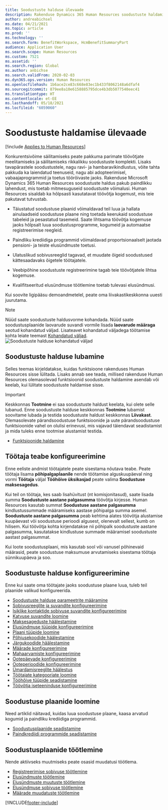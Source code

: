 ```yaml
---
title: Soodustuste halduse ülevaade
description: Rakenduse Dynamics 365 Human Resources soodustuste haldamise funktsiooni eelvaade. Pakkuge oma töötajatele hõlpsasti kasutatava võrgukasutuskogemusega laiendatud soodustuste võimalusi.
author: andreabichsel
ms.date: 04/21/2021
ms.topic: article
ms.prod: ''
ms.technology: ''
ms.search.form: BenefitWorkspace, HcmBenefitSummaryPart
audience: Application User
ms.search.scope: Human Resources
ms.custom: 7521
ms.assetid: ''
ms.search.region: Global
ms.author: anbichse
ms.search.validFrom: 2020-02-03
ms.dyn365.ops.version: Human Resources
ms.openlocfilehash: 1b6ace2ce83c668e83ec1b433f8062148a6dfaf4
ms.sourcegitcommit: 879ee8a10e6158885795dce4b3db5077540eec41
ms.translationtype: HT
ms.contentlocale: et-EE
ms.lasthandoff: 05/18/2021
ms.locfileid: "6059060"
---
```

# <a name="benefits-management-overview"></a>Soodustuste haldamise ülevaade

[!include [Applies to Human Resources](../includes/applies-to-hr.md)]

Konkurentsivõime säilitamiseks peate pakkuma parimate töövõtjate meelitamiseks ja säilitamiseks rikkalikku soodustuste komplekti. Lisaks tavapärastele soodustustele, nagu ravi- ja hambaravikindlustus, võite tahta pakkuda ka laiendatud teenuseid, nagu abi adopteerimisel, vabaajaprogrammid ja toetus töörõivaste jaoks. Rakenduse Microsoft Dynamics 365 Human Resources soodustuste haldus pakub paindlikku lahendust, mis toetab mitmesuguseid soodustuste võimalusi. Human Resources sisaldab ka hõlpsasti kasutatavat töövõtja kogemust, mis teie pakutavat tutvustab.

- Täiustatud soodustuse plaanid võimaldavad teil luua ja hallata ainulaadseid soodustuse plaane ning toetada keerukaid soodustuse tabeleid ja pesastatud tasemeid. Saate lihtsama töövõtja kogemuse jaoks hõlpsalt luua soodustusprogramme, kogumeid ja automaatse registreerimise reegleid.

- Paindliku krediidiga programmid võimaldavad proportsionaalselt jaotada pensioni- ja teiste elusündmuste toetusi.

- Ulatuslikud sobivusreeglid tagavad, et muudate õigeid soodustused kättesaadavaks õigetele töötajatele.

- Veebipõhine soodustuste registreerimine tagab teie töövõtjatele lihtsa kogemuse.

- Kvalifitseeritud elusündmuse töötlemine toetab tulevasi elusündmusi.

Kui soovite ligipääsu demoandmetelel, peate oma liivakastikeskkonna uuesti juurutama.

>[!NOTE]
>Nüüd saate soodustuste haldusvorme kohandada. Nüüd saate soodustusplaanide laovarude suvandi vormile lisada **laovarude määraga** seotud kohandatud väljad. Lisateavet kohandatud väljadega töötamise kohta leiate teemast [Kohandatud väljad](hr-developer-custom-fields.md).
>![Soodustuste halduse kohandatud väljad](media/hr-benefits-management-custom-fields.png)

## <a name="enable-benefits-management"></a>Soodustuste halduse lubamine

Selles teemas kirjeldatakse, kuidas funktsioone rakenduses Human Resources sisse lülitada. Lisaks annab see teada, millised rakenduse Human Resources olemasolevad funktsioonid soodustuste haldamine asendab või keelab, kui lülitate soodustuste haldamise sisse.

> [!IMPORTANT]
> Keskkonnas **Tootmine** ei saa soodustuste haldust keelata, kui olete selle lubanud. Enne soodustuste halduse keskkonnas **Tootmine** lubamist soovitame lubada ja testida soodustuste haldust keskkonnas **Liivakast**. Olemasolevate pärandsoodustuse funktsioonide ja uute pärandsoodustuse funktsioonide vahel on olulisi erinevusi, mis vajavad täiendavat seadistamist ja mida tuleks enne tootmise alustamist testida.

- [Funktsioonide haldamine](hr-admin-manage-features.md)

## <a name="configure-employee-information"></a>Töötaja teabe konfigureerimine

Enne eeliste andmist töötajatele peate sisestama nõutava teabe. Peate töötaja lisama **põhipalgaplaanile** nende töötamise alguskuupäeval ning vormi **Töötaja** väljal **Tööhõive üksikasjad** peate valima **Soodustuse maksesagedus**.

Kui teil on töötaja, kes saab lisahüvitust (nt komisjonitasud), saate lisada summa **Soodustuste aastane palgasumma** töövõtja kirjesse. Human Resources kasutab summat **Soodustuse aastane palgasumma** kindlustussummade määramiseks aastase põhipalga summa asemel. **Soodustuste aastane palgasumma** peab kehtima alates töövõtja alustamise kuupäevast või soodustuse perioodi algusest, olenevalt sellest, kumb on hilisem. Kui töövõtja kohta kirjendatakse nii põhipalk soodustuste aastane palgasumma, kasutatakse kindlustuse summade määramisel soodustuste aastast palgasummat.

Kui loote soodustusplaani, mis kasutab sool või vanusel põhinevaid määrasid, peate soodustuse maksumuse arvutamiseks sisestama töötaja sünnikuupäeva ja soo.

## <a name="configure-benefits-management"></a>Soodustuste halduse konfigureerimine

Enne kui saate oma töötajate jaoks soodustuse plaane luua, tuleb teil plaanide valikud konfigureerida.

- [Soodustuste halduse parameetrite määramine](hr-benefits-setup-parameters.md)
- [Sobivusreeglite ja suvandite konfigureerimine](hr-benefits-setup-eligibility-rules.md)
- [Isiklike kontaktide sobivuse suvandite konfigureerimine](hr-benefits-setup-contact-eligibility-options.md)
- [Katvuse suvandite loomine](hr-benefits-setup-coverage-options.md)
- [Maksesageduste häälestamine](hr-benefits-setup-payment-frequencies.md)
- [Elusündmuse tüüpide konfigureerimine](hr-benefits-setup-life-event-types.md)
- [Plaani tüüpide loomine](hr-benefits-setup-plan-types.md)
- [Põhjusekoodide häälestamine](hr-benefits-setup-reason-codes.md)
- [Järgukoodide häälestamine](hr-benefits-setup-tier-codes.md)
- [Määrade konfigureerimine](hr-benefits-setup-rates.md)
- [Mahaarvamiste konfigureerimine](hr-benefits-setup-deductions.md)
- [Ootepäevade konfigureerimine](hr-benefits-setup-waiting-days.md)
- [Ooteperioodide konfigureerimine](hr-benefits-setup-waiting-periods.md)
- [Ümardamisreeglite häälestus](hr-benefits-setup-rounding-rules.md)
- [Töötajate kategooriate loomine](hr-benefits-setup-employment-categories.md)
- [Tööhõive tüüpide seadistamine](hr-benefits-setup-employment-types.md)
- [Töövõtja iseteeninduse konfigureerimine](hr-benefits-setup-employee-self-service.md)

## <a name="create-benefit-plans"></a>Soodustuse plaanide loomine

Need artiklid näitavad, kuidas luua soodustuse plaane, kaasa arvatud kogumid ja paindliku krediidiga programmid.

- [Soodustusplaanide seadistamine](hr-benefits-plans-setup.md)
- [Paindkrediidi programmide seadistamine](hr-benefits-plans-flex-credit-programs.md)

## <a name="process-benefit-plans"></a>Soodustusplaanide töötlemine

Nende aktiivseks muutmiseks peate osasid muudatusi töötlema.

- [Registreerimise sobivuse töötlemine](hr-benefits-process-enrollment-eligibility.md)
- [Elusündmuste töötlemine](hr-benefits-process-life-events.md)
- [Elusündmuste muutuste töötlemine](hr-benefits-process-life-event-changes.md)
- [Elusündmuse sobivuse töötlemine](hr-benefits-process-life-event-eligibility.md)
- [Määrade muudatuste töötlemine](hr-benefits-process-rate-changes.md)



[!INCLUDE[footer-include](../includes/footer-banner.md)]